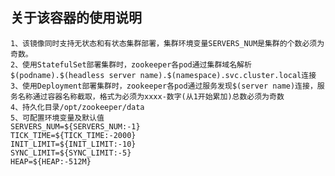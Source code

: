 关于该容器的使用说明
----
    1、该镜像同时支持无状态和有状态集群部署，集群环境变量SERVERS_NUM是集群的个数必须为奇数。
    2、使用StatefulSet部署集群时，zookeeper各pod通过集群域名解析$(podname).$(headless server name).$(namespace).svc.cluster.local连接
    3、使用Deployment部署集群时，zookeeper各pod通过服务发现$(server name)连接，服务名称通过容器名称截取，格式为必须为xxxx-数字(从1开始累加)总数必须为奇数
    4、持久化目录/opt/zookeeper/data
	5、可配置环境变量及默认值
	SERVERS_NUM=${SERVERS_NUM:-1}
	TICK_TIME=${TICK_TIME:-2000}
	INIT_LIMIT=${INIT_LIMIT:-10}
	SYNC_LIMIT=${SYNC_LIMIT:-5}
	HEAP=${HEAP:-512M}